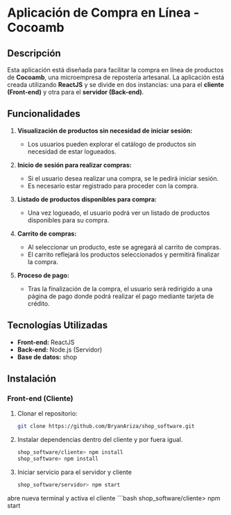 # Aplicación de Compra en Línea - Cocoamb

## Descripción

Esta aplicación está diseñada para facilitar la compra en línea de productos de **Cocoamb**, una microempresa de repostería artesanal. La aplicación está creada utilizando **ReactJS** y se divide en dos instancias: una para el **cliente (Front-end)** y otra para el **servidor (Back-end)**.

## Funcionalidades

1. **Visualización de productos sin necesidad de iniciar sesión:**
   - Los usuarios pueden explorar el catálogo de productos sin necesidad de estar logueados.

2. **Inicio de sesión para realizar compras:**
   - Si el usuario desea realizar una compra, se le pedirá iniciar sesión.
   - Es necesario estar registrado para proceder con la compra.

3. **Listado de productos disponibles para compra:**
   - Una vez logueado, el usuario podrá ver un listado de productos disponibles para su compra.

4. **Carrito de compras:**
   - Al seleccionar un producto, este se agregará al carrito de compras.
   - El carrito reflejará los productos seleccionados y permitirá finalizar la compra.

5. **Proceso de pago:**
   - Tras la finalización de la compra, el usuario será redirigido a una página de pago donde podrá realizar el pago mediante tarjeta de crédito.

## Tecnologías Utilizadas

- **Front-end:** ReactJS
- **Back-end:** Node.js (Servidor)
- **Base de datos:** shop

## Instalación

### Front-end (Cliente)
1. Clonar el repositorio:
   ```bash
   git clone https://github.com/BryanAriza/shop_software.git

2. Instalar dependencias dentro del cliente y por fuera igual.
    ```bash
    shop_software/cliente> npm install
    shop_software> npm install

3. Iniciar servicio para el servidor y cliente
    ```bash
    shop_software/servidor> npm start

abre nueva terminal y activa el cliente
    ```bash
    shop_software/cliente> npm start
